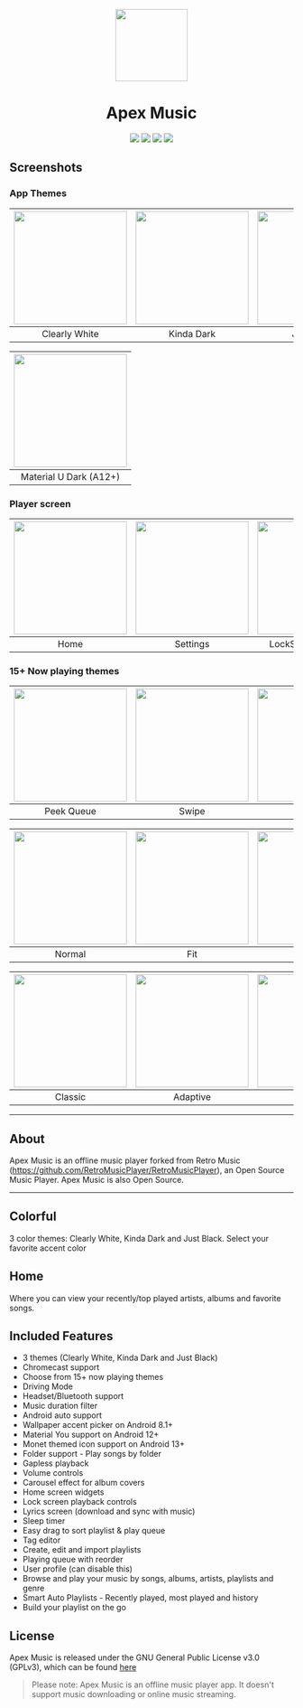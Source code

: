 <p align="center">
    <img src="app\src\main\ic_launcher_round.png" height="128">
    <h1 align="center">Apex Music</h1>
  </a>
</p>
<p align="center">
  <a href="https://github.com/TheTerminatorOfProgramming/ApexMusic" style="text-decoration:none" area-label="Android">
    <img src="https://img.shields.io/badge/Platform-Android-green.svg">
  </a>
  <a href="https://github.com/TheTerminatorOfProgramming/ApexMusic" style="text-decoration:none" area-label="Min API: 21">
    <img src="https://img.shields.io/badge/minSdkVersion-21-green.svg">
  </a>
  <a href="https://play.google.com/store/apps/details?id=code.name.monkey.retromusic" style="text-decoration:none" area-label="Play Store">
    <img src="https://img.shields.io/badge/Download-Google_Play-green.svg">
  </a>
  <a href="https://github.com/TheTerminatorOfProgramming/ApexMusic/blob/master/LICENSE.md" style="text-decoration:none" area-label="License: GPL v3">
    <img src="https://img.shields.io/badge/License-GPL%20v3-blue.svg">
  </a
</p>

## Screenshots
      
### App Themes
| <img src="screenshots/Artwork/1.Main_White.jpg" width="200"/>	|<img src="screenshots/Artwork/2.Main_Dark.jpg" width="200"/>|   <img src="screenshots/Artwork/3.Main_Black.jpg" width="200"/>  	|    <img src="screenshots/Artwork/4.Main_Material_White.jpg" width="200"/> 	|
|:-----:	|:-----:	|:-----:	|:-----:	|
| Clearly White 	| Kinda Dark 	| Just Black 	| Material U White (A12+) 	|      
      
| <img src="screenshots/Artwork/5.Main_Material_Dark.jpg" width="200"/>	|
|:-----:	|
| Material U Dark (A12+) 	| 
      
### Player screen
| <img src="screenshots/Artwork/1.Main_White.jpg" width="200"/>	|<img src="screenshots/Artwork/6.Settings_White.jpg" width="200"/>|   <img src="screenshots/Artwork/24.LockScreen_White.jpg" width="200"/>  	|
|:-----:	|:-----:	|:-----:	|
| Home 	| Settings 	| LockScreen Controls 	|
      
### 15+ Now playing themes
| <img src="screenshots/peek_queue.jpg" width="200"/>	|<img src="screenshots/swipe.jpg" width="200"/>|   <img src="screenshots/material.jpg" width="200"/>  	|    <img src="screenshots/peek.jpg" width="200"/> 	|
|:-----:	|:-----:	|:-----:	|:-----:	|
| Peek Queue 	| Swipe 	| Material 	| Peek 	|      
      
| <img src="screenshots/normal.jpg" width="200"/>	|<img src="screenshots/fit.jpg" width="200"/>|   <img src="screenshots/flat.jpg" width="200"/>  	|    <img src="screenshots/color.jpg" width="200"/> 	|
|:-----:	|:-----:	|:-----:	|:-----:	|
| Normal 	| Fit 	| Flat 	| Color 	|

| <img src="screenshots/classic.jpg" width="200"/>	|<img src="screenshots/adaptive.jpg" width="200"/>|   <img src="screenshots/blur.jpg" width="200"/>  	|    <img src="screenshots/tiny.jpg" width="200"/> 	|
|:-----:	|:-----:	|:-----:	|:-----:	|
| Classic 	| Adaptive 	| Blur 	| Tiny 	|

___
## About
Apex Music is an offline music player forked from Retro Music (https://github.com/RetroMusicPlayer/RetroMusicPlayer), an Open Source Music Player. Apex Music is also Open Source.
___    
## Colorful
3 color themes: Clearly White, Kinda Dark and Just Black.
Select your favorite accent color

## Home
Where you can view your recently/top played artists, albums and
favorite songs.

## Included Features
-  3 themes (Clearly White, Kinda Dark and Just Black)
-  Chromecast support
-  Choose from 15+ now playing themes
-  Driving Mode
-  Headset/Bluetooth support
-  Music duration filter
-  Android auto support
-  Wallpaper accent picker on Android 8.1+
-  Material You support on Android 12+
-  Monet themed icon support on Android 13+
-  Folder support - Play songs by folder
-  Gapless playback
-  Volume controls
-  Carousel effect for album covers
-  Home screen widgets
-  Lock screen playback controls
-  Lyrics screen (download and sync with music)
-  Sleep timer
-  Easy drag to sort playlist & play queue
-  Tag editor
-  Create, edit and import playlists
-  Playing queue with reorder
-  User profile (can disable this)
-  Browse and play your music by songs, albums, artists, playlists and
  genre
-  Smart Auto Playlists - Recently played, most played and history
-  Build your playlist on the go

## License

Apex Music is released under the GNU General Public License v3.0
(GPLv3), which can be found [here](LICENSE.md)


>Please note: Apex Music is an offline music player app. It
>doesn't support music downloading or online music streaming.
